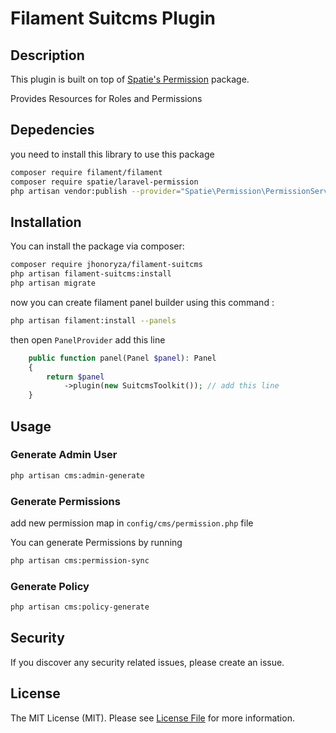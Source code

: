 # Filament Suitcms Plugin

## Description

This plugin is built on top of [Spatie's Permission](https://spatie.be/docs/laravel-permission/v6/introduction) package. 

Provides Resources for Roles and Permissions

## Depedencies

you need to install this library to use this package

```bash
composer require filament/filament
composer require spatie/laravel-permission
php artisan vendor:publish --provider="Spatie\Permission\PermissionServiceProvider"
```

## Installation

You can install the package via composer:

```bash
composer require jhonoryza/filament-suitcms
php artisan filament-suitcms:install
php artisan migrate
```

now you can create filament panel builder using this command :

```bash 
php artisan filament:install --panels
```

then open `PanelProvider` add this line

```php
    public function panel(Panel $panel): Panel
    {
        return $panel
            ->plugin(new SuitcmsToolkit()); // add this line
    }
```

## Usage

### Generate Admin User

```bash
php artisan cms:admin-generate
```

### Generate Permissions

add new permission map in `config/cms/permission.php` file

You can generate Permissions by running
```bash
php artisan cms:permission-sync
```

### Generate Policy

```bash
php artisan cms:policy-generate
```

## Security

If you discover any security related issues, please create an issue.

## License

The MIT License (MIT). Please see [License File](LICENSE.md) for more information.

